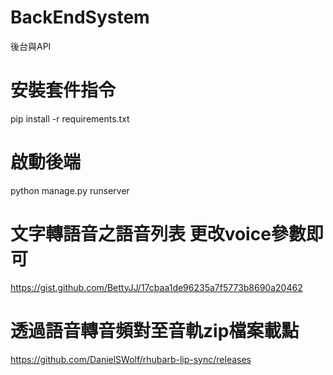 # BackEndSystem
後台與API

# 安裝套件指令
pip install -r requirements.txt

# 啟動後端
python manage.py runserver

# 文字轉語音之語音列表 更改voice參數即可
https://gist.github.com/BettyJJ/17cbaa1de96235a7f5773b8690a20462

# 透過語音轉音頻對至音軌zip檔案載點
https://github.com/DanielSWolf/rhubarb-lip-sync/releases